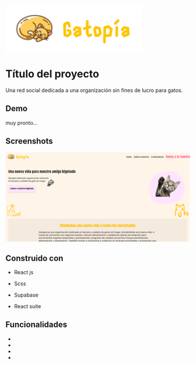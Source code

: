 

![Logo](./src/assets/mobile/logo-read.svg)

# Título del proyecto

Una red social dedicada a una organización sin fines de lucro para gatos.


## Demo

muy pronto...

## Screenshots

![App Screenshot](/public/Captura-pc.png)


## Construido con

- React js

- Scss

- Supabase

- React suite


## Funcionalidades

- 
- 
- 
- 


